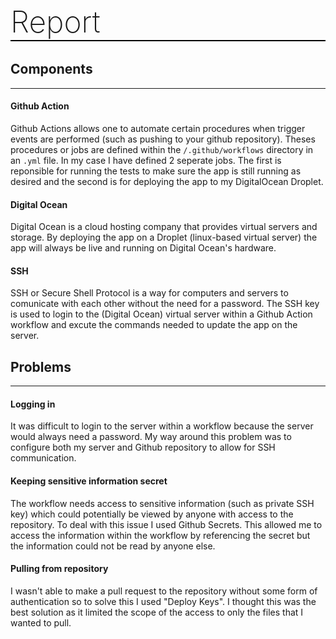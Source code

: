 <h1 style="font-weight: 200; font-size: 3rem; border-bottom: 2px solid black">Report</h1>

## Components

---

#### Github Action

Github Actions allows one to automate certain procedures when trigger events are performed (such as pushing to your github repository).
Theses procedures or jobs are defined within the `/.github/workflows` directory in an `.yml` file.
In my case I have defined 2 seperate jobs. The first is reponsible for running the tests to make sure the app is still running as desired and the second is for deploying the app to my DigitalOcean Droplet.

#### Digital Ocean

Digital Ocean is a cloud hosting company that provides virtual servers and storage. By deploying the app on a Droplet (linux-based virtual server) the app will always be live and running on Digital Ocean's hardware.

#### SSH

SSH or Secure Shell Protocol is a way for computers and servers to comunicate with each other without the need for a password. The SSH key is used to login to the (Digital Ocean) virtual server within a Github Action workflow and excute the commands needed to update the app on the server.

## Problems

---

#### Logging in

It was difficult to login to the server within a workflow because the server would always need a password. My way around this problem was to configure both my server and Github repository to allow for SSH communication.

#### Keeping sensitive information secret

The workflow needs access to sensitive information (such as private SSH key) which could potentially be viewed by anyone with access to the repository. To deal with this issue I used Github Secrets. This allowed me to access the information within the workflow by referencing the secret but the information could not be read by anyone else.

#### Pulling from repository

I wasn't able to make a pull request to the repository without some form of authentication so to solve this I used "Deploy Keys". I thought this was the best solution as it limited the scope of the access to only the files that I wanted to pull.
